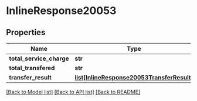 # InlineResponse20053

## Properties
Name | Type | Description | Notes
------------ | ------------- | ------------- | -------------
**total_service_charge** | **str** |  | 
**total_transfered** | **str** |  | 
**transfer_result** | [**list[InlineResponse20053TransferResult]**](InlineResponse20053TransferResult.md) |  | 

[[Back to Model list]](../README.md#documentation-for-models) [[Back to API list]](../README.md#documentation-for-api-endpoints) [[Back to README]](../README.md)

